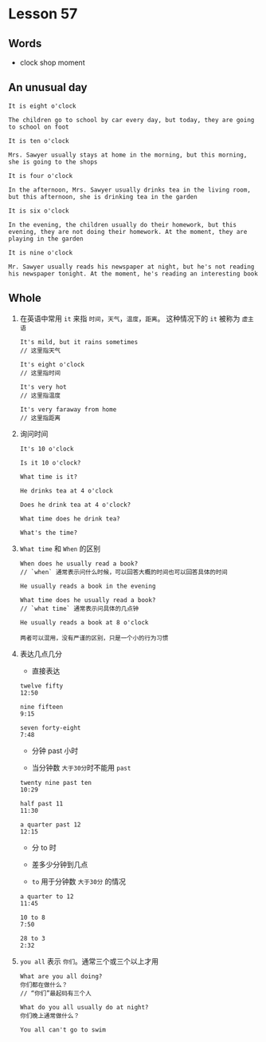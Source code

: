 # Lesson 57

## Words

- clock shop moment

## An unusual day

```
It is eight o'clock

The children go to school by car every day, but today, they are going to school on foot

It is ten o'clock

Mrs. Sawyer usually stays at home in the morning, but this morning, she is going to the shops

It is four o'clock

In the afternoon, Mrs. Sawyer usually drinks tea in the living room, but this afternoon, she is drinking tea in the garden

It is six o'clock

In the evening, the children usually do their homework, but this evening, they are not doing their homework. At the moment, they are playing in the garden

It is nine o'clock

Mr. Sawyer usually reads his newspaper at night, but he's not reading his newspaper tonight. At the moment, he's reading an interesting book
```

## Whole

1. 在英语中常用 `it` 来指 `时间`，`天气`，`温度`，`距离`。 这种情况下的 `it` 被称为 `虚主语`

   ```
   It's mild, but it rains sometimes
   // 这里指天气

   It's eight o'clock
   // 这里指时间

   It's very hot
   // 这里指温度

   It's very faraway from home
   // 这里指距离
   ```

2. 询问时间

   ```
   It's 10 o'clock

   Is it 10 o'clock?

   What time is it?

   He drinks tea at 4 o'clock

   Does he drink tea at 4 o'clock?

   What time does he drink tea?

   What's the time?
   ```

3. `What time` 和 `When` 的区别

   ```
   When does he usually read a book?
   // `when` 通常表示问什么时候，可以回答大概的时间也可以回答具体的时间

   He usually reads a book in the evening

   What time does he usually read a book?
   // `what time` 通常表示问具体的几点钟

   He usually reads a book at 8 o'clock

   两者可以混用，没有严谨的区别，只是一个小的行为习惯
   ```

4. 表达几点几分

   - 直接表达

   ```
   twelve fifty
   12:50

   nine fifteen
   9:15

   seven forty-eight
   7:48
   ```

   - 分钟 past 小时

   - 当分钟数 `大于30分`时不能用 `past`

   ```
   twenty nine past ten
   10:29

   half past 11
   11:30

   a quarter past 12
   12:15
   ```

   - 分 to 时

   - 差多少分钟到几点

   - `to` 用于分钟数 `大于30分` 的情况

   ```
   a quarter to 12
   11:45

   10 to 8
   7:50

   28 to 3
   2:32
   ```

5. `you all` 表示 `你们`。通常三个或三个以上才用

   ```
   What are you all doing?
   你们都在做什么？
   // “你们”最起码有三个人

   What do you all usually do at night?
   你们晚上通常做什么？

   You all can't go to swim
   ```
